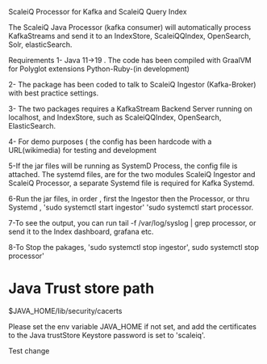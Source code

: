 ScaleiQ Processor for Kafka and ScaleiQ Query Index

The ScaleiQ Java Processor (kafka consumer) will automatically process KafkaStreams and send it to an IndexStore, ScaleiQQIndex, OpenSearch, Solr, elasticSearch.

Requirements 1- Java 11->19 . The code has been compiled with GraalVM for Polyglot extensions Python-Ruby-(in development)

2- The package has been coded to talk to ScaleiQ Ingestor (Kafka-Broker) with best practice settings.

3- The two packages requires a KafkaStream Backend Server running on localhost, and IndexStore, such as ScaleiQQIndex, OpenSearch, ElasticSearch.

4- For demo purposes ( the config has been hardcode with a URL(wikimedia) for testing and development

5-If the jar files will be running as SystemD Process, the config file is attached. The systemd files, are for the two modules ScaleiQ Ingestor and ScaleiQ Processor, a separate Systemd file is required for Kafka Systemd.

6-Run the jar files, in order , first the Ingestor then the Processor, or thru Systemd , 'sudo systemctl start ingestor' 'sudo systemctl start processor.

7-To see the output, you can run tail -f /var/log/syslog | grep processor, or send it to the Index dashboard, grafana etc.

8-To Stop the pakages, 'sudo systemctl stop ingestor', sudo systemctl stop processor'

# Java Trust store path
$JAVA_HOME/lib/security/cacerts

Please set the env variable JAVA_HOME if not set, and add the certificates to the Java trustStore
Keystore password is set to 'scaleiq'.

Test change